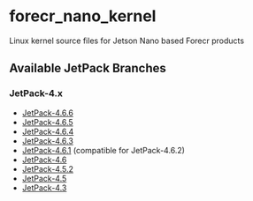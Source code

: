 # forecr_nano_kernel
Linux kernel source files for Jetson Nano based Forecr products

## Available JetPack Branches
### JetPack-4.x
- [JetPack-4.6.6](https://github.com/forecr/forecr_nano_kernel/tree/Jetpack-4.6.6)
- [JetPack-4.6.5](https://github.com/forecr/forecr_nano_kernel/tree/Jetpack-4.6.5)
- [JetPack-4.6.4](https://github.com/forecr/forecr_nano_kernel/tree/JetPack-4.6.4)
- [JetPack-4.6.3](https://github.com/forecr/forecr_nano_kernel/tree/Jetpack-4.6.3)
- [JetPack-4.6.1](https://github.com/forecr/forecr_nano_kernel/tree/Jetpack-4.6.1) (compatible for JetPack-4.6.2)
- [JetPack-4.6](https://github.com/forecr/forecr_nano_kernel/tree/Jetpack-4.6)
- [JetPack-4.5.2](https://github.com/forecr/forecr_nano_kernel/tree/Jetpack-4.5.2)
- [JetPack-4.5](https://github.com/forecr/forecr_nano_kernel/tree/Jetpack-4.5)
- [JetPack-4.3](https://github.com/forecr/forecr_nano_kernel/tree/Jetpack-4.3)

